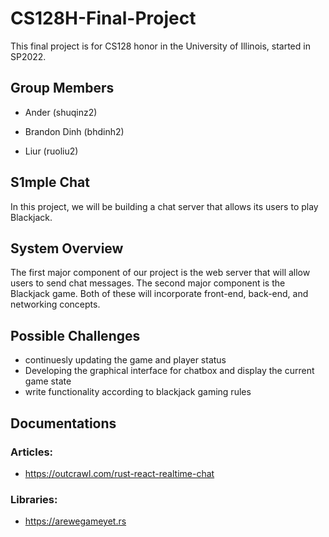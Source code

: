 # CS128H-Final-Project

This final project is for CS128 honor in the University of Illinois, started in SP2022.

## Group Members

- Ander (shuqinz2)

- Brandon Dinh (bhdinh2)

- Liur (ruoliu2)

## S1mple Chat

In this project, we will be building a chat server that allows its users to play Blackjack.

## System Overview

The first major component of our project is the web server that will allow users to send chat messages. The second major component is the Blackjack game. Both of these will incorporate front-end, back-end, and networking concepts.

## Possible Challenges

- continuesly updating the game and player status
- Developing the graphical interface for chatbox and display the current game state
- write functionality according to blackjack gaming rules

## Documentations

### Articles:

- https://outcrawl.com/rust-react-realtime-chat

### Libraries: 

- https://arewegameyet.rs

